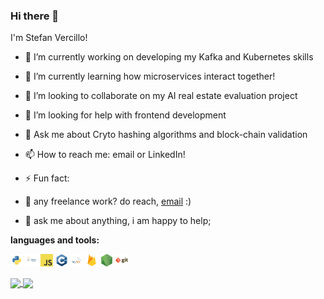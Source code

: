 
<!--
**svercillo/svercillo** is a ✨ _special_ ✨ repository because its `README.md` (this file) appears on your GitHub profile.

Here are some ideas to get you started:


-->


### Hi there 👋
I'm Stefan Vercillo!

- 🔭 I’m currently working on developing my Kafka and Kubernetes skills
- 🌱 I’m currently learning how microservices interact together!
- 👯 I’m looking to collaborate on my AI real estate evaluation project
- 🤔 I’m looking for help with frontend development
- 💬 Ask me about Cryto hashing algorithms and block-chain validation 
- 📫 How to reach me: email or LinkedIn!
- ⚡ Fun fact:


- 💼 any freelance work? do reach, [email](mailto:snvercil@uwaterloo.ca) :)
- 💬 ask me about anything, i am happy to help;

**languages and tools:**  

<code><img height="20" src="https://raw.githubusercontent.com/github/explore/80688e429a7d4ef2fca1e82350fe8e3517d3494d/topics/python/python.png"></code>
<code><img height="20" src="https://raw.githubusercontent.com/github/explore/80688e429a7d4ef2fca1e82350fe8e3517d3494d/topics/java/java.png"></code>
<code><img height="20" src="https://raw.githubusercontent.com/github/explore/80688e429a7d4ef2fca1e82350fe8e3517d3494d/topics/javascript/javascript.png"></code>
<code><img height="20" src="https://raw.githubusercontent.com/github/explore/80688e429a7d4ef2fca1e82350fe8e3517d3494d/topics/cpp/cpp.png"></code>
<code><img height="20" src="https://raw.githubusercontent.com/github/explore/80688e429a7d4ef2fca1e82350fe8e3517d3494d/topics/mysql/mysql.png"></code>
<code><img height="20" src="https://raw.githubusercontent.com/github/explore/80688e429a7d4ef2fca1e82350fe8e3517d3494d/topics/firebase/firebase.png"></code>
<code><img height="20" src="https://raw.githubusercontent.com/github/explore/80688e429a7d4ef2fca1e82350fe8e3517d3494d/topics/nodejs/nodejs.png"></code>
<code><img height="20" src="https://raw.githubusercontent.com/github/explore/80688e429a7d4ef2fca1e82350fe8e3517d3494d/topics/git/git.png"></code>


<a href="https://github-readme-stats.vercel.app/api?username=svercillo&count_private=true&show_icons=true&theme=gotham&include_all_commits=true">
  <img align="center" src="https://github-readme-stats.vercel.app/api?username=svercillo&count_private=true&show_icons=true&theme=gotham&include_all_commits=true" />
</a>
<a href="https://github-readme-stats.vercel.app/api/top-langs/?username=svercillo&theme=cobalt&layout=compact">
  <img align="center" src="https://github-readme-stats.vercel.app/api/top-langs/?username=svercillo&theme=gotham&layout=compact" />
</a>

